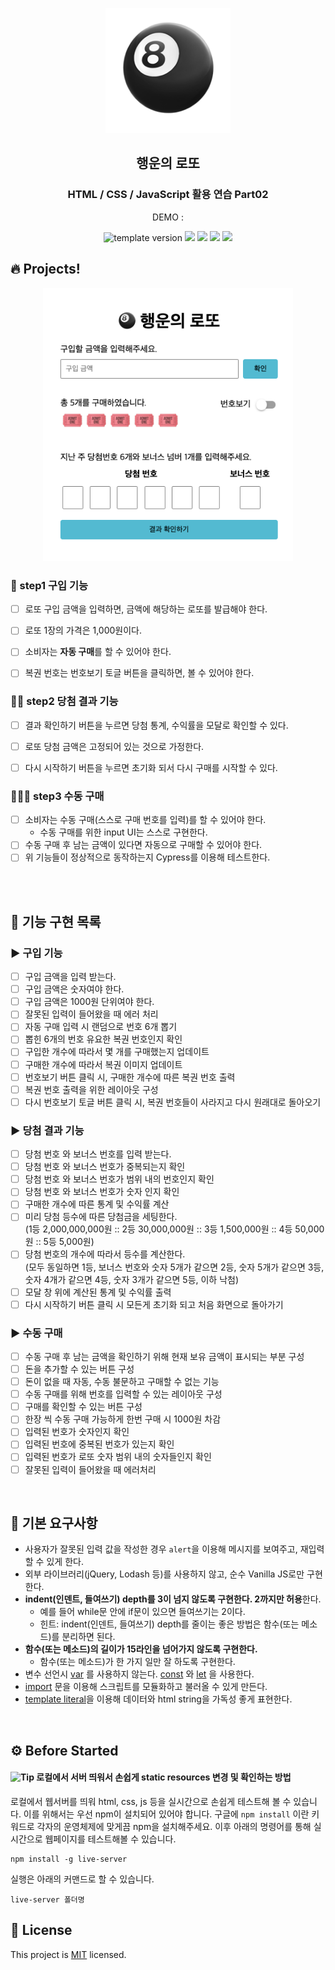 <p align="middle" >
  <img width="200px;" src="./src/images/lotto_ball.png"/>
</p>
<h2 align="middle">행운의 로또</h2>
<h3 align="middle">HTML / CSS / JavaScript 활용 연습 Part02</h3>
<p align="middle">DEMO : </p>
<p align="middle">
  <img src="https://img.shields.io/badge/version-1.0.0-blue?style=flat-square" alt="template version"/>
  <img src="https://img.shields.io/badge/language-html-red.svg?style=flat-square"/>
  <img src="https://img.shields.io/badge/language-css-blue.svg?style=flat-square"/>
  <img src="https://img.shields.io/badge/language-js-yellow.svg?style=flat-square"/>
  <img src="https://img.shields.io/badge/license-MIT-brightgreen.svg?style=flat-square"/>
</p>

## 🔥 Projects!

<p align="middle">
  <img width="400" src="./src/images/lotto_ui.png">
</p>

### 🎯 step1 구입 기능

- [ ] 로또 구입 금액을 입력하면, 금액에 해당하는 로또를 발급해야 한다.
- [ ] 로또 1장의 가격은 1,000원이다.
- [ ] 소비자는 **자동 구매**를 할 수 있어야 한다.
- [ ] 복권 번호는 번호보기 토글 버튼을 클릭하면, 볼 수 있어야 한다.


### 🎯🎯 step2 당첨 결과 기능

- [ ] 결과 확인하기 버튼을 누르면 당첨 통계, 수익률을 모달로 확인할 수 있다.
- [ ] 로또 당첨 금액은 고정되어 있는 것으로 가정한다.
- [ ] 다시 시작하기 버튼을 누르면 초기화 되서 다시 구매를 시작할 수 있다.


### 🎯🎯🎯 step3 수동 구매

- [ ] 소비자는 수동 구매(스스로 구매 번호를 입력)를 할 수 있어야 한다.
  - 수동 구매를 위한 input UI는 스스로 구현한다.
- [ ] 수동 구매 후 남는 금액이 있다면 자동으로 구매할 수 있어야 한다.
- [ ] 위 기능들이 정상적으로 동작하는지 Cypress를 이용해 테스트한다.

<br><br>

## 💟 기능 구현 목록

### ▶️ 구입 기능
- [ ] 구입 금액을 입력 받는다.
- [ ] 구입 금액은 숫자여야 한다.
- [ ] 구입 금액은 1000원 단위여야 한다.
- [ ] 잘못된 입력이 들어왔을 때 에러 처리
- [ ] 자동 구매 입력 시 랜덤으로 번호 6개 뽑기
- [ ] 뽑힌 6개의 번호 유요한 복권 번호인지 확인
- [ ] 구입한 개수에 따라서 몇 개를 구매했는지 업데이트
- [ ] 구매한 개수에 따라서 복권 이미지 업데이트
- [ ] 번호보기 버튼 클릭 시, 구매한 개수에 따른 복권 번호 출력
- [ ] 복권 번호 출력을 위한 레이아웃 구성
- [ ] 다시 번호보기 토글 버튼 클릭 시, 복권 번호들이 사라지고 다시 원래대로 돌아오기

### ▶️ 당첨 결과 기능
- [ ] 당첨 번호 와 보너스 번호를 입력 받는다.
- [ ] 당첨 번호 와 보너스 번호가 중복되는지 확인
- [ ] 당첨 번호 와 보너스 번호가 범위 내의 번호인지 확인
- [ ] 당첨 번호 와 보너스 번호가 숫자 인지 확인
- [ ] 구매한 개수에 따른 통계 및 수익률 계산
- [ ] 미리 당첨 등수에 따른 당첨금을 세팅한다.
<br> (1등 2,000,000,000원 :: 2등 30,000,000원 :: 3등 1,500,000원 :: 4등 50,000원 :: 5등 5,000원)
- [ ] 당첨 번호의 개수에 따라서 등수를 계산한다.
<br> (모두 동일하면 1등, 보너스 번호와 숫자 5개가 같으면 2등, 숫자 5개가 같으면 3등, 숫자 4개가 같으면 4등, 숫자 3개가 같으면 5등, 이하 낙첨)
- [ ] 모달 창 위에 계산된 통계 및 수익률 출력
- [ ] 다시 시작하기 버튼 클릭 시 모든게 초기화 되고 처음 화면으로 돌아가기

### ▶️ 수동 구매
- [ ] 수동 구매 후 남는 금액을 확인하기 위해 현재 보유 금액이 표시되는 부분 구성
- [ ] 돈을 추가할 수 있는 버튼 구성
- [ ] 돈이 없을 때 자동, 수동 불문하고 구매할 수 없는 기능
- [ ] 수동 구매를 위해 번호를 입력할 수 있는 레이아웃 구성
- [ ] 구매를 확인할 수 있는 버튼 구성
- [ ] 한장 씩 수동 구매 가능하게 한번 구매 시 1000원 차감
- [ ] 입력된 번호가 숫자인지 확인
- [ ] 입력된 번호에 중복된 번호가 있는지 확인
- [ ] 입력된 번호가 로또 숫자 범위 내의 숫자들인지 확인
- [ ] 잘못된 입력이 들어왔을 때 에러처리

<br>

## 💭 기본 요구사항
- 사용자가 잘못된 입력 값을 작성한 경우 `alert`을 이용해 메시지를 보여주고, 재입력할 수 있게 한다.
- 외부 라이브러리(jQuery, Lodash 등)를 사용하지 않고, 순수 Vanilla JS로만 구현한다.
- **indent(인덴트, 들여쓰기) depth를 3이 넘지 않도록 구현한다. 2까지만 허용**한다.
  - 예를 들어 while문 안에 if문이 있으면 들여쓰기는 2이다.
  - 힌트: indent(인덴트, 들여쓰기) depth를 줄이는 좋은 방법은 함수(또는 메소드)를 분리하면 된다.
- **함수(또는 메소드)의 길이가 15라인을 넘어가지 않도록 구현한다.**
  - 함수(또는 메소드)가 한 가지 일만 잘 하도록 구현한다.
- 변수 선언시 [var](https://developer.mozilla.org/ko/docs/Web/JavaScript/Reference/Statements/var) 를 사용하지 않는다. [const](https://developer.mozilla.org/ko/docs/Web/JavaScript/Reference/Statements/const) 와 [let](https://developer.mozilla.org/ko/docs/Web/JavaScript/Reference/Statements/let) 을 사용한다.
- [import](https://developer.mozilla.org/ko/docs/Web/JavaScript/Reference/Statements/import) 문을 이용해 스크립트를 모듈화하고 불러올 수 있게 만든다.
- [template literal](https://developer.mozilla.org/ko/docs/Web/JavaScript/Reference/Template_literals)을 이용해 데이터와 html string을 가독성 좋게 표현한다.

<br>

## ⚙️ Before Started

#### <img alt="Tip" src="https://img.shields.io/static/v1.svg?label=&message=Tip&style=flat-square&color=673ab8"> 로컬에서 서버 띄워서 손쉽게 static resources 변경 및 확인하는 방법

로컬에서 웹서버를 띄워 html, css, js 등을 실시간으로 손쉽게 테스트해 볼 수 있습니다. 이를 위해서는 우선 npm이 설치되어 있어야 합니다. 구글에 `npm install` 이란 키워드로 각자의 운영체제에 맞게끔 npm을 설치해주세요. 이후 아래의 명령어를 통해 실시간으로 웹페이지를 테스트해볼 수 있습니다.

```
npm install -g live-server
```

실행은 아래의 커맨드로 할 수 있습니다.

```
live-server 폴더명
```

## 📝 License

This project is [MIT](https://github.com/woowacourse/javascript-lotto/blob/main/LICENSE) licensed.
